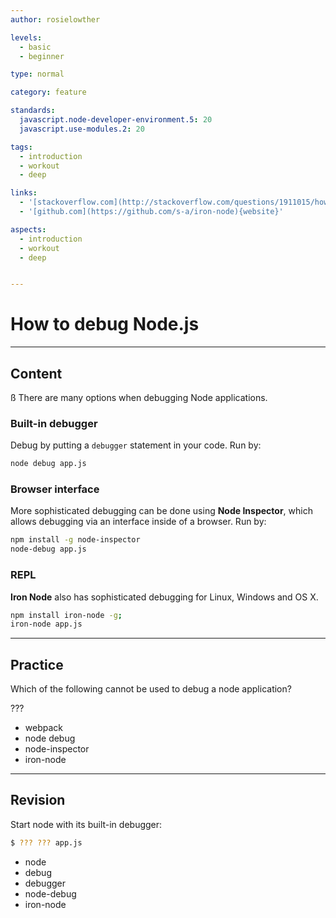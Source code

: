 ```yaml
---
author: rosielowther

levels:
  - basic
  - beginner

type: normal

category: feature

standards:
  javascript.node-developer-environment.5: 20
  javascript.use-modules.2: 20

tags:
  - introduction
  - workout
  - deep

links:
  - '[stackoverflow.com](http://stackoverflow.com/questions/1911015/how-do-i-debug-node-js-applications/31502652#31502652){website}'
  - '[github.com](https://github.com/s-a/iron-node){website}'

aspects:
  - introduction
  - workout
  - deep


---
```

# How to debug Node.js

---
## Content
ß
There are many options when debugging Node applications.

### Built-in debugger

Debug by putting a `debugger` statement in your code.
Run by:

```bash
node debug app.js
```

### Browser interface

More sophisticated debugging can be done using **Node Inspector**, which allows debugging via an interface inside of a browser.
Run by:

```bash
npm install -g node-inspector
node-debug app.js
```

### REPL
**Iron Node** also has sophisticated debugging for Linux, Windows and OS X.

```bash
npm install iron-node -g;
iron-node app.js
```

---
## Practice

Which of the following cannot be used to debug a node application?

???

* webpack
* node debug
* node-inspector
* iron-node

---
## Revision

Start node with its built-in debugger:

```bash
$ ??? ??? app.js
```

* node
* debug
* debugger
* node-debug
* iron-node
 
